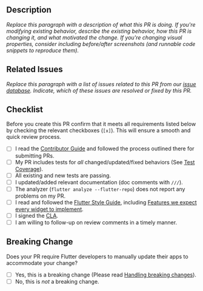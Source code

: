## Description

*Replace this paragraph with a description of what this PR is doing. If you're
modifying existing behavior, describe the existing behavior, how this PR is
changing it, and what motivated the change. If you're changing visual
properties, consider including before/after screenshots (and runnable code
snippets to reproduce them).*

## Related Issues

*Replace this paragraph with a list of issues related to this PR from our
[issue database]. Indicate, which of these issues are resolved or fixed by this
PR.*

## Checklist

Before you create this PR confirm that it meets all requirements listed below
by checking the relevant checkboxes (`[x]`). This will ensure a smooth and quick
review process.

- [ ] I read the [Contributor Guide] and followed the process outlined there for
      submitting PRs.
- [ ] My PR includes tests for *all* changed/updated/fixed behaviors (See
      [Test Coverage]).
- [ ] All existing and new tests are passing.
- [ ] I updated/added relevant documentation (doc comments with `///`).
- [ ] The analyzer (`flutter analyze --flutter-repo`) does not report any
      problems on my PR.
- [ ] I read and followed the [Flutter Style Guide], including
      [Features we expect every widget to implement].
- [ ] I signed the [CLA].
- [ ] I am willing to follow-up on review comments in a timely manner.

## Breaking Change

Does your PR require Flutter developers to manually update their apps
to accommodate your change?

- [ ] Yes, this is a breaking change (Please read [Handling breaking changes]).
- [ ] No, this is *not* a breaking change.

<!-- Links -->
[issue database]: https://github.com/flutter/flutter/issues
[Contributor Guide]: https://github.com/flutter/flutter/wiki/Tree-hygiene#overview
[Test Coverage]: https://github.com/flutter/flutter/wiki/Test-coverage-for-package%3Aflutter
[Flutter Style Guide]: https://github.com/flutter/flutter/wiki/Style-guide-for-Flutter-repo
[Features we expect every widget to implement]: https://github.com/flutter/flutter/wiki/Style-guide-for-Flutter-repo#features-we-expect-every-widget-to-implement
[CLA]: https://cla.developers.google.com/
[Handling breaking changes]: https://github.com/flutter/flutter/wiki/Tree-hygiene#handling-breaking-changes
